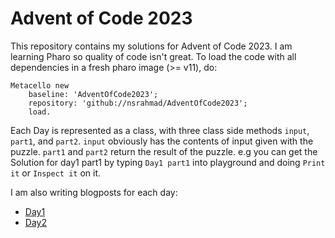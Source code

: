 # Advent of Code 2023
This repository contains my solutions for Advent of Code 2023. I am learning 
Pharo so quality of code isn't great. To load the code with all dependencies in 
a fresh pharo image (>= v11), do:
```smalltalk
Metacello new
    baseline: 'AdventOfCode2023';
    repository: 'github://nsrahmad/AdventOfCode2023';
    load.
```
Each Day is represented as a class, with three class side methods `input`, 
`part1`, and `part2`. `input` obviously has the contents of input given with the
puzzle. `part1` and `part2` return the result of the puzzle. e.g you can get the
Solution for day1 part1 by typing `Day1 part1` into playground and doing
`Print it` or `Inspect it` on it.

I am also writing blogposts for each day:
- [Day1](https://nsrahmad.github.io/posts/advent-of-code-2023-using-pharo-smalltalk-day-1/)
- [Day2](https://nsrahmad.github.io/posts/advent-of-code-2023-using-pharo-smalltalk-day-2/)
